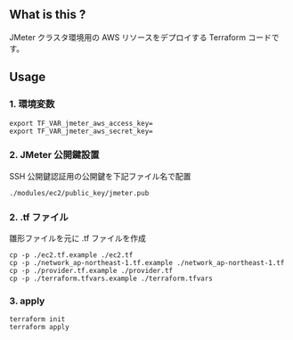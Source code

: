 ## What is this ?

JMeter クラスタ環境用の AWS リソースをデプロイする Terraform コードです。  

## Usage
### 1. 環境変数

```
export TF_VAR_jmeter_aws_access_key=
export TF_VAR_jmeter_aws_secret_key=
```

### 2. JMeter 公開鍵設置

SSH 公開鍵認証用の公開鍵を下記ファイル名で配置
```
./modules/ec2/public_key/jmeter.pub
```

### 2. .tf ファイル

雛形ファイルを元に .tf ファイルを作成
```
cp -p ./ec2.tf.example ./ec2.tf
cp -p ./network_ap-northeast-1.tf.example ./network_ap-northeast-1.tf
cp -p ./provider.tf.example ./provider.tf
cp -p ./terraform.tfvars.example ./terraform.tfvars
```

### 3. apply

```
terraform init
terraform apply
```